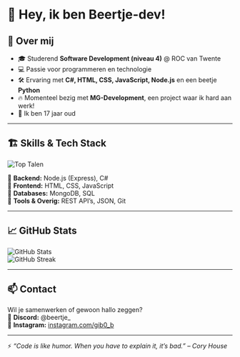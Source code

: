 # 👋 Hey, ik ben Beertje-dev!

## 🚀 Over mij
- 🎓 Studerend **Software Development (niveau 4)** @ ROC van Twente
- 💻 Passie voor programmeren en technologie
- 🛠️ Ervaring met **C#, HTML, CSS, JavaScript, Node.js** en een beetje **Python**
- 🔥 Momenteel bezig met **MG-Development**, een project waar ik hard aan werk!
- 🎂 Ik ben 17 jaar oud

---

## 🏗️ Skills & Tech Stack  

![Top Talen](https://github-readme-stats.vercel.app/api/top-langs/?username=beertje-dev&layout=compact&theme=radical)  

🔹 **Backend:** Node.js (Express), C#  
🔹 **Frontend:** HTML, CSS, JavaScript  
🔹 **Databases:** MongoDB, SQL  
🔹 **Tools & Overig:** REST API’s, JSON, Git  

---

## 📈 GitHub Stats  

![GitHub Stats](https://github-readme-stats.vercel.app/api?username=beertje-dev&show_icons=true&theme=radical)  
![GitHub Streak](https://streak-stats.demolab.com/?user=beertje-dev&theme=radical)  

---

## 📫 Contact  
Wil je samenwerken of gewoon hallo zeggen?  
💬 **Discord:** @beertje_  
📸 **Instagram:** [instagram.com/gib0_b](https://www.instagram.com/gib0_b/)  

---

⚡ _“Code is like humor. When you have to explain it, it’s bad.” – Cory House_  

<!---
beertje-dev/beertje-dev is a ✨ special ✨ repository because its `README.md` (this file) appears on your GitHub profile.
You can click the Preview link to take a look at your changes.
--->
